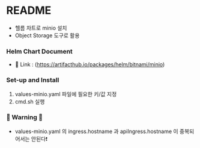 # README #

* 헬름 차트로 minio 설치
* Object Storage 도구로 활용

### Helm Chart Document ###

* 🔗 Link : (https://artifacthub.io/packages/helm/bitnami/minio)

### Set-up and Install ###

1. values-minio.yaml 파일에 필요한 키/값 지정
2. cmd.sh 실행

### 🚧 Warning 🚧 ###
* values-minio.yaml 의 ingress.hostname 과 apiIngress.hostname 이 중복되어서는 안된다❗️